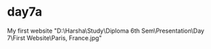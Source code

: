# day7a
My first website
"D:\Harsha\Study\Diploma 6th Sem\Presentation\Day 7\First Website\Paris, France.jpg"
